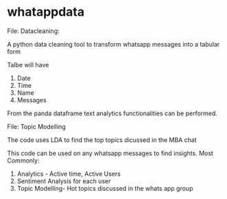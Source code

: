# whatappdata


File: Datacleaning:

A python data cleaning tool to transform whatsapp messages into a tabular form

Talbe will have
1. Date
2. Time
3. Name
4. Messages

From the panda dataframe text analytics functionalities can be performed.

File: Topic Modelling

The code uses LDA to find the top topics dicussed in the MBA chat


This code can be used on any whatsapp messages to find insights. Most Commonly:
1. Analytics - Active time,  Active Users
2. Sentiment Analysis for each user
3. Topic Modelling- Hot topics discussed in the whats app group
